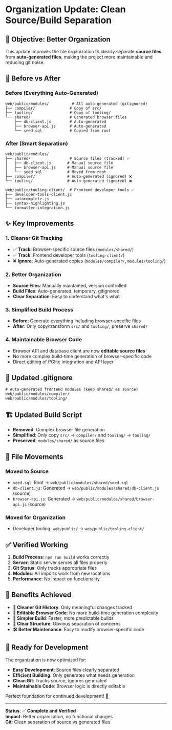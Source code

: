 # Organization Update: Clean Source/Build Separation

## 🎯 **Objective: Better Organization**

This update improves the file organization to clearly separate **source files** from **auto-generated files**, making the project more maintainable and reducing git noise.

## 📁 **Before vs After**

### **Before (Everything Auto-Generated)**
```
web/public/modules/          # All auto-generated (gitignored)
├── compiler/               # Copy of src/
├── tooling/                # Copy of tooling/
└── shared/                 # Generated browser files
    ├── db-client.js        # Auto-generated
    ├── browser-api.js      # Auto-generated
    └── seed.sql            # Copied from root
```

### **After (Smart Separation)**
```
web/public/modules/
├── shared/                 # Source files (tracked) ✅
│   ├── db-client.js       # Manual source file
│   ├── browser-api.js     # Manual source file  
│   └── seed.sql           # Moved from root
├── compiler/              # Auto-generated (ignored) ❌
└── tooling/               # Auto-generated (ignored) ❌

web/public/tooling-client/  # Frontend developer tools ✅
├── developer-tools-client.js
├── autocomplete.js
├── syntax-highlighting.js
└── formatter-integration.js
```

## ✨ **Key Improvements**

### **1. Cleaner Git Tracking**
- ✅ **Track**: Browser-specific source files (`modules/shared/`)
- ✅ **Track**: Frontend developer tools (`tooling-client/`)
- ❌ **Ignore**: Auto-generated copies (`modules/compiler/`, `modules/tooling/`)

### **2. Better Organization**
- **Source Files**: Manually maintained, version controlled
- **Build Files**: Auto-generated, temporary, gitignored
- **Clear Separation**: Easy to understand what's what

### **3. Simplified Build Process**
- **Before**: Generate everything including browser-specific files
- **After**: Only copy/transform `src/` and `tooling/`, preserve `shared/`

### **4. Maintainable Browser Code**
- Browser API and database client are now **editable source files**
- No more complex build-time generation of browser-specific code
- Direct editing of PGlite integration and API layer

## 🔧 **Updated .gitignore**
```gitignore
# Auto-generated frontend modules (keep shared/ as source)
web/public/modules/compiler/
web/public/modules/tooling/
```

## 🏗️ **Updated Build Script**
- **Removed**: Complex browser file generation
- **Simplified**: Only copy `src/` → `compiler/` and `tooling/` → `tooling/`
- **Preserved**: `modules/shared/` as source files

## 📄 **File Movements**

### **Moved to Source**
- `seed.sql`: Root → `web/public/modules/shared/seed.sql`
- `db-client.js`: Generated → `web/public/modules/shared/db-client.js` (source)
- `browser-api.js`: Generated → `web/public/modules/shared/browser-api.js` (source)

### **Moved for Organization**
- Developer tooling: `web/public/` → `web/public/tooling-client/`

## ✅ **Verified Working**

1. **Build Process**: `npm run build` works correctly
2. **Server**: Static server serves all files properly
3. **Git Status**: Only tracks appropriate files
4. **Modules**: All imports work from new locations
5. **Performance**: No impact on functionality

## 🎯 **Benefits Achieved**

- **🧹 Cleaner Git History**: Only meaningful changes tracked
- **📝 Editable Browser Code**: No more build-time generation complexity
- **🔧 Simpler Build**: Faster, more predictable builds
- **📁 Clear Structure**: Obvious separation of concerns
- **🛠️ Better Maintenance**: Easy to modify browser-specific code

## 🚀 **Ready for Development**

The organization is now optimized for:
- **Easy Development**: Source files clearly separated
- **Efficient Building**: Only generates what needs generation
- **Clean Git**: Tracks source, ignores generated
- **Maintainable Code**: Browser logic is directly editable

Perfect foundation for continued development! 🎉

---

**Status**: ✅ **Complete and Verified**  
**Impact**: Better organization, no functional changes  
**Git**: Clean separation of source vs generated files